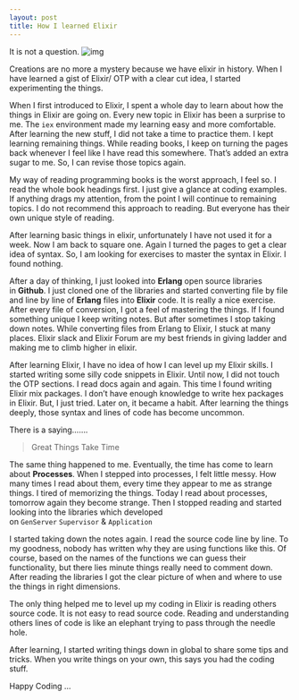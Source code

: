```yaml
---
layout: post
title: How I learned Elixir
---
```

It is not a question.
![img](https://cdn-images-1.medium.com/max/720/1*Hr3MwtppSQydzbDjQsW_Tw.png)

Creations are no more a mystery because we have elixir in history. When I have learned a gist of Elixir/ OTP with a clear cut idea, I started experimenting the things.

When I first introduced to Elixir, I spent a whole day to learn about how the things in Elixir are going on. Every new topic in Elixir has been a surprise to me. The `iex` environment made my learning easy and more comfortable. After learning the new stuff, I did not take a time to practice them. I kept learning remaining things. While reading books, I keep on turning the pages back whenever I feel like I have read this somewhere. That’s added an extra sugar to me. So, I can revise those topics again.

My way of reading programming books is the worst approach, I feel so. I read the whole book headings first. I just give a glance at coding examples. If anything drags my attention, from the point I will continue to remaining topics. I do not recommend this approach to reading. But everyone has their own unique style of reading.

After learning basic things in elixir, unfortunately I have not used it for a week. Now I am back to square one. Again I turned the pages to get a clear idea of syntax. So, I am looking for exercises to master the syntax in Elixir. I found nothing.

After a day of thinking, I just looked into **Erlang** open source libraries in **Github**. I just cloned one of the libraries and started converting file by file and line by line of **Erlang** files into **Elixir** code. It is really a nice exercise. After every file of conversion, I got a feel of mastering the things. If I found something unique I keep writing notes. But after sometimes I stop taking down notes. While converting files from Erlang to Elixir, I stuck at many places. Elixir slack and Elixir Forum are my best friends in giving ladder and making me to climb higher in elixir.

After learning Elixir, I have no idea of how I can level up my Elixir skills. I started writing some silly code snippets in Elixir. Until now, I did not touch the OTP sections. I read docs again and again. This time I found writing Elixir mix packages. I don’t have enough knowledge to write hex packages in Elixir. But, I just tried. Later on, it became a habit. After learning the things deeply, those syntax and lines of code has become uncommon.

There is a saying…….

> Great Things Take Time

The same thing happened to me. Eventually, the time has come to learn about **Processes**. When I stepped into processes, I felt little messy. How many times I read about them, every time they appear to me as strange things. I tired of memorizing the things. Today I read about processes, tomorrow again they become strange. Then I stopped reading and started looking into the libraries which developed on `GenServer` `Supervisor` & `Application`

I started taking down the notes again. I read the source code line by line. To my goodness, nobody has written why they are using functions like this. Of course, based on the names of the functions we can guess their functionality, but there lies minute things really need to comment down. After reading the libraries I got the clear picture of when and where to use the things in right dimensions.

The only thing helped me to level up my coding in Elixir is reading others source code. It is not easy to read source code. Reading and understanding others lines of code is like an elephant trying to pass through the needle hole.

After learning, I started writing things down in global to share some tips and tricks. When you write things on your own, this says you had the coding stuff.

Happy Coding …
